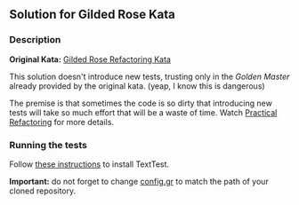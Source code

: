## Solution for Gilded Rose Kata

### Description

**Original Kata:** [Gilded Rose Refactoring Kata][1]

This solution doesn't introduce new tests, trusting only in the _Golden Master_ already provided by the original kata. (yeap, I know this is dangerous)

The premise is that sometimes the code is so dirty that introducing new tests will take so much effort that will be a waste of time.
Watch [Practical Refactoring][2] for more details.

### Running the tests

Follow [these instructions][3] to install TextTest.

**Important:** do not forget to change [config.gr][4] to match the path of your cloned repository.

[1]: https://github.com/emilybache/GildedRose-Refactoring-Kata
[2]: https://www.youtube.com/watch?v=aWiwDdx_rdo&app=desktop
[3]: https://github.com/lpalma/gilded-rose-kata/blob/master/texttests/config.gr#L4
[4]: https://github.com/emilybache/GildedRose-Refactoring-Kata/tree/master/texttests
